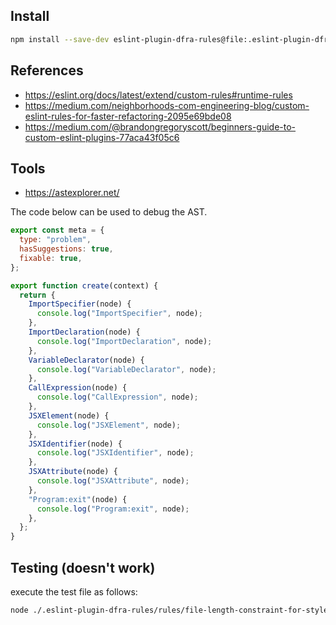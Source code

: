 ## Install

```sh
npm install --save-dev eslint-plugin-dfra-rules@file:.eslint-plugin-dfra-rules
```

## References

- https://eslint.org/docs/latest/extend/custom-rules#runtime-rules
- https://medium.com/neighborhoods-com-engineering-blog/custom-eslint-rules-for-faster-refactoring-2095e69bde08
- https://medium.com/@brandongregoryscott/beginners-guide-to-custom-eslint-plugins-77aca43f05c6

## Tools

- https://astexplorer.net/

The code below can be used to debug the AST.

```js
export const meta = {
  type: "problem",
  hasSuggestions: true,
  fixable: true,
};

export function create(context) {
  return {
    ImportSpecifier(node) {
      console.log("ImportSpecifier", node);
    },
    ImportDeclaration(node) {
      console.log("ImportDeclaration", node);
    },
    VariableDeclarator(node) {
      console.log("VariableDeclarator", node);
    },
    CallExpression(node) {
      console.log("CallExpression", node);
    },
    JSXElement(node) {
      console.log("JSXElement", node);
    },
    JSXIdentifier(node) {
      console.log("JSXIdentifier", node);
    },
    JSXAttribute(node) {
      console.log("JSXAttribute", node);
    },
    "Program:exit"(node) {
      console.log("Program:exit", node);
    },
  };
}
```

## Testing (doesn't work)

execute the test file as follows:

```sh
node ./.eslint-plugin-dfra-rules/rules/file-length-constraint-for-styled-components/file-length-constraint-for-styled-components.test.js
```
